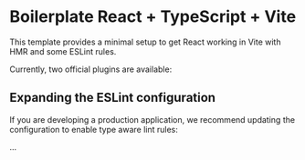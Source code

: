 # Boilerplate React + TypeScript + Vite

This template provides a minimal setup to get React working in Vite with HMR and some ESLint rules.

Currently, two official plugins are available:

## Expanding the ESLint configuration

If you are developing a production application, we recommend updating the configuration to enable type aware lint rules:

...
